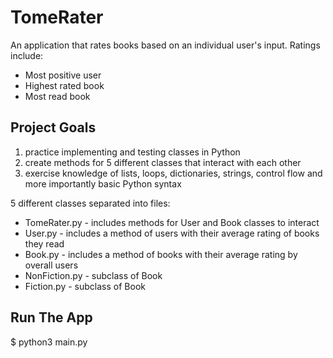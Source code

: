# TomeRater

An application that rates books based on an individual user's input. Ratings include: 
* Most positive user
* Highest rated book
* Most read book

## Project Goals
1. practice implementing and testing classes in Python
2. create methods for 5 different classes that interact with each other
3. exercise knowledge of lists, loops, dictionaries, strings, control flow and more importantly basic Python syntax

5 different classes separated into files:

* TomeRater.py - includes methods for User and Book classes to interact
* User.py - includes a method of users with their average rating of books they read 
* Book.py - includes a method of books with their average rating by overall users 
* NonFiction.py - subclass of Book
* Fiction.py - subclass of Book

## Run The App
$ python3 main.py
